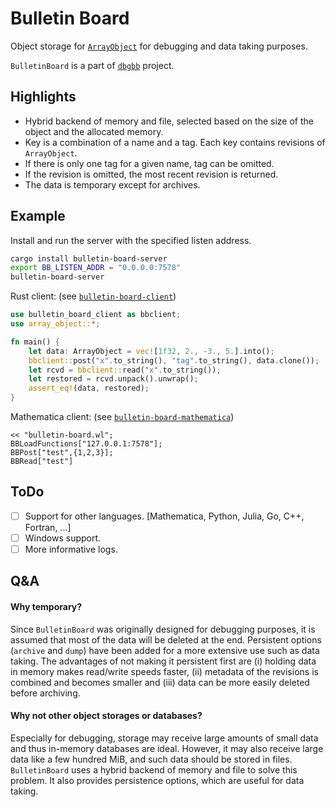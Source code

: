 Bulletin Board
===========================
Object storage for [`ArrayObject`](https://github.com/YShoji-HEP/ArrayObject) for debugging and data taking purposes.

`BulletinBoard` is a part of [`dbgbb`](https://github.com/YShoji-HEP/dbgbb) project.

Highlights
----------
* Hybrid backend of memory and file, selected based on the size of the object and the allocated memory.
* Key is a combination of a name and a tag. Each key contains revisions of `ArrayObject`.
* If there is only one tag for a given name, tag can be omitted.
* If the revision is omitted, the most recent revision is returned.
* The data is temporary except for archives.

Example
-------
Install and run the server with the specified listen address.
```bash
cargo install bulletin-board-server
export BB_LISTEN_ADDR = "0.0.0.0:7578"
bulletin-board-server
```

Rust client: (see [`bulletin-board-client`](bulletin-board-client/README.md))
```rust
use bulletin_board_client as bbclient;
use array_object::*;

fn main() {
    let data: ArrayObject = vec![1f32, 2., -3., 5.].into();
    bbclient::post("x".to_string(), "tag".to_string(), data.clone());
    let rcvd = bbclient::read("x".to_string());
    let restored = rcvd.unpack().unwrap();
    assert_eq!(data, restored);
}
```

Mathematica client: (see [`bulletin-board-mathematica`](bulletin-board-mathematica/README.md))
```
<< "bulletin-board.wl";
BBLoadFunctions["127.0.0.1:7578"];
BBPost["test",{1,2,3}];
BBRead["test"]
```

ToDo
----
- [ ] Support for other languages. [Mathematica, Python, Julia, Go, C++, Fortran, ...]
- [ ] Windows support. 
- [ ] More informative logs.

Q&A
--------------
#### Why temporary?
Since `BulletinBoard` was originally designed for debugging purposes, it is assumed that most of the data will be deleted at the end. Persistent options (`archive` and `dump`) have been added for a more extensive use such as data taking.
The advantages of not making it persistent first are (i) holding data in memory makes read/write speeds faster, (ii) metadata of the revisions is combined and becomes smaller and (iii) data can be more easily deleted before archiving.
#### Why not other object storages or databases?
Especially for debugging, storage may receive large amounts of small data and thus in-memory databases are ideal. However, it may also receive large data like a few hundred MiB, and such data should be stored in files. `BulletinBoard` uses a hybrid backend of memory and file to solve this problem. It also provides persistence options, which are useful for data taking.